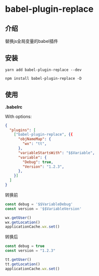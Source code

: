 # babel-plugin-replace

## 介绍

替换js全局变量的babel插件

## 安装

```
yarn add babel-plugin-replace --dev
```

```
npm install babel-plugin-replace -D
```

## 使用

**.babelrc**

With options:

```json
{
  "plugins": [
    ["babel-plugin-replace", {{
      "objNameMap": {
        "wx": "tt",
      },
      "variableStartsWith": "$$Variable",
      "variable": {
        "Debug": true,
        "Version": "1.2.3",
      },
    }]
  ]
}
```

转换前

```js
const debug = '$$VariableDebug'
const version = '$$VariableVersion'

wx.getUser()
wx.getLocation()
applicationCache.wx.set()
```

转换后

```js
const debug = true
const version = "1.2.3"

tt.getUser()
tt.getLocation()
applicationCache.wx.set()
```